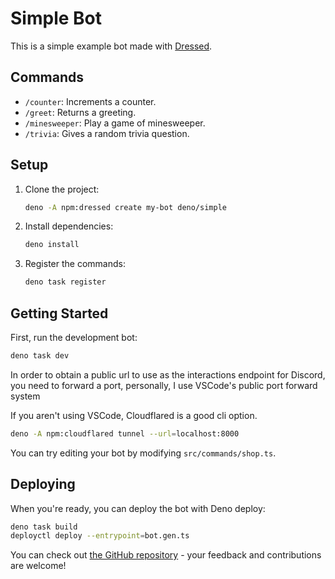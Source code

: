 # Simple Bot

This is a simple example bot made with [Dressed](https://dressed.vercel.app).

## Commands

- `/counter`: Increments a counter.
- `/greet`: Returns a greeting.
- `/minesweeper`: Play a game of minesweeper.
- `/trivia`: Gives a random trivia question.

## Setup

1. Clone the project:
   ```sh
   deno -A npm:dressed create my-bot deno/simple
   ```

2. Install dependencies:
   ```sh
   deno install
   ```

3. Register the commands:
   ```sh
   deno task register
   ```

## Getting Started

First, run the development bot:

```sh
deno task dev
```

In order to obtain a public url to use as the interactions endpoint for Discord,
you need to forward a port, personally, I use VSCode's public port forward
system

If you aren't using VSCode, Cloudflared is a good cli option.

```sh
deno -A npm:cloudflared tunnel --url=localhost:8000
```

You can try editing your bot by modifying `src/commands/shop.ts`.

## Deploying

When you're ready, you can deploy the bot with Deno deploy:

```sh
deno task build
deployctl deploy --entrypoint=bot.gen.ts
```

You can check out
[the GitHub repository](https://github.com/inbestigator/dressed) - your feedback
and contributions are welcome!
